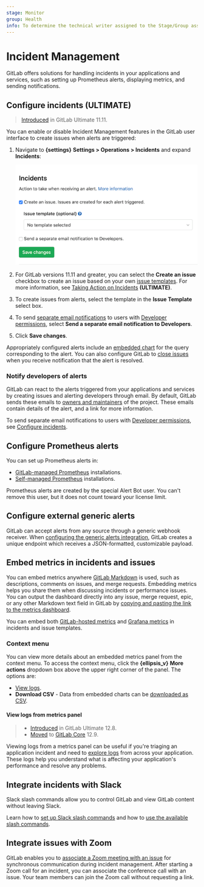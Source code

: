 ```yaml
---
stage: Monitor
group: Health
info: To determine the technical writer assigned to the Stage/Group associated with this page, see https://about.gitlab.com/handbook/engineering/ux/technical-writing/#designated-technical-writers
---
```


# Incident Management

GitLab offers solutions for handling incidents in your applications and services,
such as setting up Prometheus alerts, displaying metrics, and sending notifications.

## Configure incidents **(ULTIMATE)**

> [Introduced](https://gitlab.com/gitlab-org/gitlab/-/issues/4925) in GitLab Ultimate 11.11.

You can enable or disable Incident Management features in the GitLab user interface
to create issues when alerts are triggered:

1. Navigate to **{settings}** **Settings > Operations > Incidents** and expand
   **Incidents**:

   ![Incident Management Settings](img/incident_management_settings.png)

1. For GitLab versions 11.11 and greater, you can select the **Create an issue**
   checkbox to create an issue based on your own
   [issue templates](../project/description_templates.md#creating-issue-templates).
   For more information, see
   [Taking Action on Incidents](../project/integrations/prometheus.md#taking-action-on-incidents-ultimate) **(ULTIMATE)**.
1. To create issues from alerts, select the template in the **Issue Template**
   select box.
1. To send [separate email notifications](#notify-developers-of-alerts) to users
   with [Developer permissions](../permissions.md), select
   **Send a separate email notification to Developers**.
1. Click **Save changes**.

Appropriately configured alerts include an
[embedded chart](../../operations/metrics/embed.md#embedding-metrics-based-on-alerts-in-incident-issues)
for the query corresponding to the alert. You can also configure GitLab to
[close issues](../project/integrations/prometheus.md#taking-action-on-incidents-ultimate)
when you receive notification that the alert is resolved.

### Notify developers of alerts

GitLab can react to the alerts triggered from your applications and services
by creating issues and alerting developers through email. By default, GitLab
sends these emails to [owners and maintainers](../permissions.md) of the project.
These emails contain details of the alert, and a link for more information.

To send separate email notifications to users with
[Developer permissions](../permissions.md), see [Configure incidents](#configure-incidents-ultimate).

## Configure Prometheus alerts

You can set up Prometheus alerts in:

- [GitLab-managed Prometheus](../project/integrations/prometheus.md#setting-up-alerts-for-prometheus-metrics) installations.
- [Self-managed Prometheus](../project/integrations/prometheus.md#external-prometheus-instances) installations.

Prometheus alerts are created by the special Alert Bot user. You can't remove this
user, but it does not count toward your license limit.

## Configure external generic alerts

GitLab can accept alerts from any source through a generic webhook receiver. When
[configuring the generic alerts integration](../project/integrations/generic_alerts.md),
GitLab creates a unique endpoint which receives a JSON-formatted, customizable payload.

## Embed metrics in incidents and issues

You can embed metrics anywhere [GitLab Markdown](../markdown.md) is used, such as descriptions,
comments on issues, and merge requests. Embedding metrics helps you share them
when discussing incidents or performance issues. You can output the dashboard directly
into any issue, merge request, epic, or any other Markdown text field in GitLab
by [copying and pasting the link to the metrics dashboard](../../operations/metrics/embed.md#embedding-gitlab-managed-kubernetes-metrics).

You can embed both
[GitLab-hosted metrics](../../operations/metrics/embed.md) and
[Grafana metrics](../../operations/metrics/embed_grafana.md)
in incidents and issue templates.

### Context menu

You can view more details about an embedded metrics panel from the context menu.
To access the context menu, click the **{ellipsis_v}** **More actions** dropdown box
above the upper right corner of the panel. The options are:

- [View logs](#view-logs-from-metrics-panel).
- **Download CSV** - Data from embedded charts can be
  [downloaded as CSV](../../operations/metrics/dashboards/index.md#downloading-data-as-csv).

#### View logs from metrics panel

> - [Introduced](https://gitlab.com/gitlab-org/gitlab/-/issues/201846) in GitLab Ultimate 12.8.
> - [Moved](https://gitlab.com/gitlab-org/gitlab/-/merge_requests/25455) to [GitLab Core](https://about.gitlab.com/pricing/) 12.9.

Viewing logs from a metrics panel can be useful if you're triaging an application
incident and need to [explore logs](../../operations/metrics/dashboards/index.md#view-logs-ultimate)
from across your application. These logs help you understand what is affecting
your application's performance and resolve any problems.

## Integrate incidents with Slack

Slack slash commands allow you to control GitLab and view GitLab content without leaving Slack.

Learn how to [set up Slack slash commands](../project/integrations/slack_slash_commands.md)
and how to [use the available slash commands](../../integration/slash_commands.md).

## Integrate issues with Zoom

GitLab enables you to [associate a Zoom meeting with an issue](../project/issues/associate_zoom_meeting.md)
for synchronous communication during incident management. After starting a Zoom
call for an incident, you can associate the conference call with an issue. Your
team members can join the Zoom call without requesting a link.
